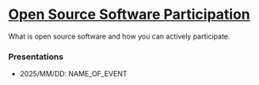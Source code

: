 # [Open Source Software Participation](https://github.com/andrewtavis/slides/tree/main/oss_participation)

What is open source software and how you can actively participate.

### Presentations

- 2025/MM/DD: NAME_OF_EVENT
